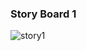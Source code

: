 ### Story Board 1

![story1](https://user-images.githubusercontent.com/61627416/147779110-80191e74-a281-41e0-8f41-96f6819cb5a1.jpg "Story Board")


